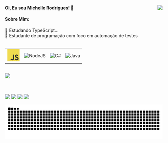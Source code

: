 #### Oi, Eu sou Michelle Rodrigues! 👋 <img align="right" height="100em" src="https://media.discordapp.net/attachments/882798420903989271/889307617283952690/Webp.net-gifmaker.gif?width=406&height=406"/>

#### Sobre Mim:

🚧 Estudando TypeScript...
<br>
🎯 Estudante de programação com foco em automação de testes
<br>
<br>
<table align = "center">
  <td>
    <img title="JavaScript" width="40" src="https://raw.githubusercontent.com/devicons/devicon/master/icons/javascript/javascript-original.svg">
  </td>
   <td>
     <img title="NodeJS" width="40" src="https://walde.co/wp-content/uploads/2016/09/nodejs_logo.png">
   </td>
   <td>
      <img title="C#" width="40" src="https://cdn.jsdelivr.net/gh/devicons/devicon/icons/csharp/csharp-original.svg">
   </td>
    <td>
       <img title="Java" width="40" src="https://cdn.jsdelivr.net/gh/devicons/devicon/icons/java/java-original.svg">
    </td>
 </table>
 
<br>

 <div>
  <href="https://github.com/michellecrodrigues">
  <img height="150em" src="https://github-readme-stats.vercel.app/api?username=michellecrodrigues&show_icons=true&theme=tokyonight&include_all_commits=true&count_private=true"/>
 </div>
	
<br>
<br>

  <a href="https://instagram.com/michellec_rodrigues" target="_blank"><img src="https://img.shields.io/badge/-Instagram-%23E4405F?style=for-the-badge&logo=instagram&logoColor=white" target="_blank"></a>
 	<a href="https://discord.gg/mi_passos#0723" target="_blank"><img src="https://img.shields.io/badge/Discord-7289DA?style=for-the-badge&logo=discord&logoColor=white" target="_blank"></a> 
  <a href = "mailto:michellechavesrodrigues1986@gmail.com"><img src="https://img.shields.io/badge/-Gmail-%23333?style=for-the-badge&logo=gmail&logoColor=white" target="_blank"></a>
  <a href="https://www.linkedin.com/in/michelle-rodrigues-passos-17070131" target="_blank"><img src="https://img.shields.io/badge/-LinkedIn-%230077B5?style=for-the-badge&logo=linkedin&logoColor=white" target="_blank"></a> 

 ![Snake animation](https://github.com/michellecrodrigues/michellecrodrigues/blob/output/github-contribution-grid-snake.svg)
	
